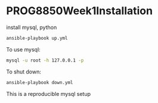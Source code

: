 # PROG8850Week1Installation
install mysql, python

```bash
ansible-playbook up.yml
```

To use mysql:

```bash
mysql -u root -h 127.0.0.1 -p
```

To shut down:

```bash
ansible-playbook down.yml
```

This is a reproducible mysql setup